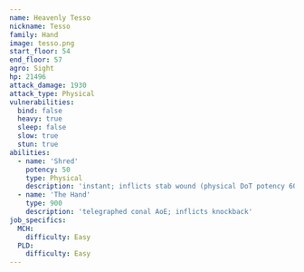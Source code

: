 ```yaml
---
name: Heavenly Tesso
nickname: Tesso
family: Hand
image: tesso.png
start_floor: 54
end_floor: 57
agro: Sight
hp: 21496
attack_damage: 1930
attack_type: Physical
vulnerabilities:
  bind: false
  heavy: true
  sleep: false
  slow: true
  stun: true
abilities:
  - name: 'Shred'
    potency: 50
    type: Physical
    description: 'instant; inflicts stab wound (physical DoT potency 60, 30s)'
  - name: 'The Hand'
    type: 900
    description: 'telegraphed conal AoE; inflicts knockback'
job_specifics:
  MCH:
    difficulty: Easy
  PLD:
    difficulty: Easy
---
```

